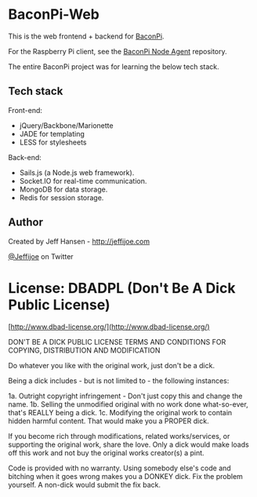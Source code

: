 # BaconPi-Web

This is the web frontend + backend for [BaconPi](https://baconpi-jeffijoe.rhcloud.com).

For the Raspberry Pi client, see the [BaconPi Node Agent](http://github.com/jeffijoe/baconpi-node-agent) repository.

The entire BaconPi project was for learning the below tech stack.

## Tech stack

Front-end:

* jQuery/Backbone/Marionette
* JADE for templating
* LESS for stylesheets

Back-end:

* Sails.js (a Node.js web framework).
* Socket.IO for real-time communication.
* MongoDB for data storage.
* Redis for session storage.

## Author

Created by Jeff Hansen - http://jeffijoe.com

[@Jeffijoe](http://twitter.com/Jeffijoe) on Twitter

License: DBADPL (Don't Be A Dick Public License)
================================================

[http://www.dbad-license.org/](http://www.dbad-license.org/)

DON'T BE A DICK PUBLIC LICENSE TERMS AND CONDITIONS FOR COPYING, DISTRIBUTION AND MODIFICATION

Do whatever you like with the original work, just don't be a dick.

Being a dick includes - but is not limited to - the following instances:

1a. Outright copyright infringement - Don't just copy this and change the name.
1b. Selling the unmodified original with no work done what-so-ever, that's REALLY being a dick.
1c. Modifying the original work to contain hidden harmful content. That would make you a PROPER dick.

If you become rich through modifications, related works/services, or supporting the original work, share the love. Only a dick would make loads off this work and not buy the original works creator(s) a pint.

Code is provided with no warranty. Using somebody else's code and bitching when it goes wrong makes you a DONKEY dick. Fix the problem yourself. A non-dick would submit the fix back.